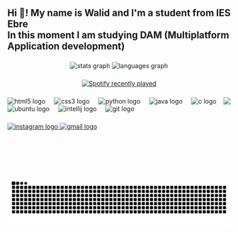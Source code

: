 <h2 align="left">Hi 👋! My name is Walid and I'm a student from IES Ebre<br>In this moment I am studying DAM (Multiplatform Application development)</h2>

###

<div align="center">
  <img src="https://github-readme-stats.vercel.app/api?username=walidelourfi&hide_title=false&hide_rank=false&show_icons=true&include_all_commits=true&count_private=true&disable_animations=false&theme=dracula&locale=en&hide_border=false" height="150" alt="stats graph"  />
  <img src="https://github-readme-stats.vercel.app/api/top-langs?username=walidelourfi&locale=en&hide_title=false&layout=compact&card_width=320&langs_count=5&theme=dracula&hide_border=false" height="150" alt="languages graph"  />
</div>

###

<div align="center">
  <a href="https://open.spotify.com/user/xgnvan3jr6sh5emkkw081tq9r">
    <img src="https://spotify-recently-played-readme.vercel.app/api?user=xgnvan3jr6sh5emkkw081tq9r&count=5" alt="Spotify recently played"  />
  </a>
</div>

###

<img align="right" height="180" src="https://media3.giphy.com/media/v1.Y2lkPTc5MGI3NjExcTYxeDQ1ZjlybTBrbXl1ZjIwM2N2bzltdzR2MW1yYWl3aWptNnIycyZlcD12MV9pbnRlcm5hbF9naWZfYnlfaWQmY3Q9Zw/xonOzxf2M8hNu/giphy.gif"  />

###

<div align="left">
  <img src="https://cdn.jsdelivr.net/gh/devicons/devicon/icons/html5/html5-original.svg" height="30" alt="html5 logo"  />
  <img width="12" />
  <img src="https://cdn.jsdelivr.net/gh/devicons/devicon/icons/css3/css3-original.svg" height="30" alt="css3 logo"  />
  <img width="12" />
  <img src="https://cdn.jsdelivr.net/gh/devicons/devicon/icons/python/python-original.svg" height="30" alt="python logo"  />
  <img width="12" />
  <img src="https://cdn.jsdelivr.net/gh/devicons/devicon/icons/java/java-original.svg" height="30" alt="java logo"  />
  <img width="12" />
  <img src="https://cdn.jsdelivr.net/gh/devicons/devicon/icons/c/c-original.svg" height="30" alt="c logo"  />
  <img src="https://cdn.jsdelivr.net/gh/devicons/devicon/icons/ubuntu/ubuntu-plain.svg" height="40" alt="ubuntu logo"  />
  <img width="12" />
  <img src="https://cdn.jsdelivr.net/gh/devicons/devicon/icons/intellij/intellij-original.svg" height="40" alt="intellij logo"  />
  <img width="12" />
  <img src="https://cdn.jsdelivr.net/gh/devicons/devicon/icons/git/git-original.svg" height="40" alt="git logo"  />
</div>

###

<div align="left">
  <a href="https://www.instagram.com/06wld/" target="_blank">
    <img src="https://img.shields.io/static/v1?message=Instagram&logo=instagram&label=&color=E4405F&logoColor=white&labelColor=&style=for-the-badge" height="35" alt="instagram logo"  />
  </a>
  <a href="mailto:walidelourfi@gmail.com" target="_blank">
    <img src="https://img.shields.io/static/v1?message=Gmail&logo=gmail&label=&color=D14836&logoColor=white&labelColor=&style=for-the-badge" height="35" alt="gmail logo"  />
  </a>
</div>

###

<br clear="both">

<img src="https://raw.githubusercontent.com/walidelourfi/walidelourfi/output/snake.svg" alt="Snake animation" />

###